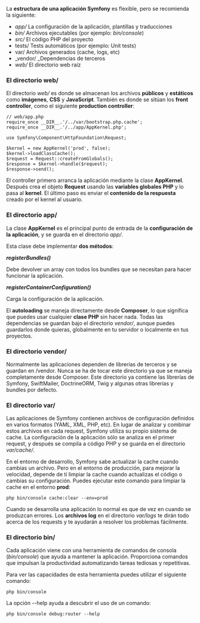La **estructura de una aplicación Symfony** es flexible, pero se recomienda la siguiente:

*   _app/_  La configuración de la aplicación, plantillas y traducciones
*   _bin/_ Archivos ejecutables (por ejemplo: _bin/console_)
*   _src/_  El código PHP del proyecto
*   tests/ Tests automáticos (por ejemplo: Unit tests)
*   var/ Archivos generados (cache, logs, etc)
*   _vendor/ _Dependencias de terceros
*   _web/_ El directorio web raíz

### El directorio web/

El directorio _web/_ es donde se almacenan los archivos **públicos** y **estáticos** como **imágenes**, **CSS** y **JavaScript**. También es donde se sitúan los **front controller**, como el siguiente **production controller**:

```
// web/app.php
require_once __DIR__.'/../var/bootstrap.php.cache';
require_once __DIR__.'/../app/AppKernel.php';

use Symfony\Component\HttpFoundation\Request;

$kernel = new AppKernel('prod', false);
$kernel->loadClassCache();
$request = Request::createFromGlobals();
$response = $kernel->handle($request);
$response->send();
```

El controller primero arranca la aplicación mediante la clase **AppKernel**. Después crea el objeto **Request** usando las **variables globales PHP** y lo pasa al **kernel**. El último paso es enviar el **contenido de la respuesta** creado por el kernel al usuario.

### El directorio app/

La clase **AppKernel** es el principal punto de entrada de la **configuración de la aplicación**, y se guarda en el directorio _app/_.

Esta clase debe implementar **dos métodos**:

**_registerBundles()_**

Debe devolver un array con todos los bundles que se necesitan para hacer funcionar la aplicación.

_**registerContainerConfiguration()**_

Carga la configuración de la aplicación.

El **autoloading** se maneja directamente desde **Composer**, lo que significa que puedes usar cualquier **clase PHP** sin hacer nada. Todas las dependencias se guardan bajo el directorio _vendor/_, aunque puedes guardarlos donde quieras, globalmente en tu servidor o localmente en tus proyectos.

### El directorio vendor/

Normalmente las aplicaciones dependen de librerías de terceros y se guardan en /vendor. Nunca se ha de tocar este directorio ya que se maneja completamente desde Composer. Este directorio ya contiene las librerías de Symfony, SwiftMailer, DoctrineORM, Twig y algunas otras librerías y bundles por defecto.

### El directorio var/

Las aplicaciones de Symfony contienen archivos de configuración definidos en varios formatos (YAML, XML, PHP, etc). En lugar de analizar y combinar estos archivos en cada request, Symfony utiliza su propio sistema de cache. La configuración de la aplicación sólo se analiza en el primer request, y después se compila a código PHP y se guarda en el directorio _var/cache/_.

En el entorno de desarrollo, Symfony sabe actualizar la cache cuando cambias un archivo. Pero en el entorno de producción, para mejorar la velocidad, depende de tí limpiar la cache cuando actualizas el código o cambias su configuración. Puedes ejecutar este comando para limpiar la cache en el entorno **prod**:
```
php bin/console cache:clear --env=prod
```

Cuando se desarrolla una aplicación lo normal es que de vez en cuando se produzcan errores. Los **archivos log** en el directorio _var/logs_ te dirán todo acerca de los requests y te ayudarán a resolver los problemas fácilmente.

### El directorio bin/

Cada aplicación viene con una herramienta de comandos de consola (_bin/console_) que ayuda a mantener la aplicación. Proporciona comandos que impulsan la productividad automatizando tareas tediosas y repetitivas.

Para ver las capacidades de esta herramienta puedes utilizar el siguiente comando:
```
php bin/console
```

La opción --help ayuda a descubrir el uso de un comando:
```
php bin/console debug:router --help
```
